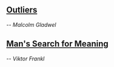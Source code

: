 ## [Outliers](/outliers.md)
-- *Malcolm Gladwel*

## [Man's Search for Meaning](/mans-search-for-meaning.md)
-- *Viktor Frankl*
